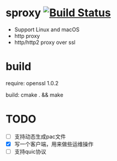 sproxy [![Build Status](https://api.travis-ci.com/choury/sproxy.svg?branch=master)](https://travis-ci.com/choury/sproxy)
======
+ Support Linux and macOS
+ http proxy
+ http/http2 proxy over ssl

build
=====
  require: openssl 1.0.2
  
  build: cmake . && make

TODO
======
- [ ] 支持动态生成pac文件
- [x] 写一个客户端，用来做些运维操作
- [ ] 支持quic协议
